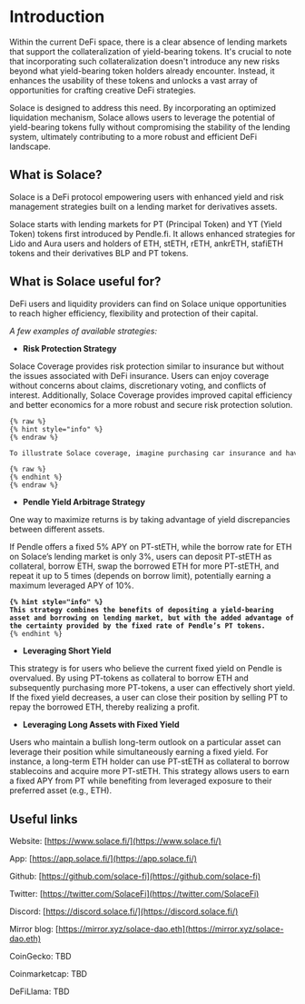# Introduction

Within the current DeFi space, there is a clear absence of lending markets that support the collateralization of yield-bearing tokens. It's crucial to note that incorporating such collateralization doesn't introduce any new risks beyond what yield-bearing token holders already encounter. Instead, it enhances the usability of these tokens and unlocks a vast array of opportunities for crafting creative DeFi strategies.

Solace is designed to address this need. By incorporating an optimized liquidation mechanism, Solace allows users to leverage the potential of yield-bearing tokens fully without compromising the stability of the lending system, ultimately contributing to a more robust and efficient DeFi landscape.

## What is Solace?

Solace is a DeFi protocol empowering users with enhanced yield and risk management strategies built on a lending market for derivatives assets.

Solace starts with lending markets for PT (Principal Token) and YT (Yield Token) tokens first introduced by Pendle.fi. It allows enhanced strategies for Lido and Aura users and holders of ETH, stETH, rETH, ankrETH, stafiETH tokens and their derivatives BLP and PT tokens.

## **What is Solace useful for?**

DeFi users and liquidity providers can find on Solace unique opportunities to reach higher efficiency, flexibility and protection of their capital.

_A few examples of available strategies:_

* **Risk Protection Strategy**

Solace Coverage provides risk protection similar to insurance but without the issues associated with DeFi insurance. Users can enjoy coverage without concerns about claims, discretionary voting, and conflicts of interest. Additionally, Solace Coverage provides improved capital efficiency and better economics for a more robust and secure risk protection solution.

```
{% raw %}
{% hint style="info" %}
{% endraw %}
```

```markdown
To illustrate Solace coverage, imagine purchasing car insurance and having the option to receive an immediate payout equal to the value of your car, regardless of whether an incident has occurred or an insurance claim event has taken place.
```

```markup
{% raw %}
{% endhint %}
{% endraw %}
```

* **Pendle Yield Arbitrage Strategy**

One way to maximize returns is by taking advantage of yield discrepancies between different assets.

If Pendle offers a fixed 5% APY on PT-stETH, while the borrow rate for ETH on Solace’s lending market is only 3%, users can deposit PT-stETH as collateral, borrow ETH, swap the borrowed ETH for more PT-stETH, and repeat it up to 5 times (depends on borrow limit), potentially earning a maximum leveraged APY of 10%.

<pre class="language-markdown"><code class="lang-markdown"><strong>{% hint style="info" %} 
</strong><strong>This strategy combines the benefits of depositing a yield-bearing asset and borrowing on lending market, but with the added advantage of the certainty provided by the fixed rate of Pendle’s PT tokens.
</strong>{% endhint %}
</code></pre>



* **Leveraging Short Yield**

This strategy is for users who believe the current fixed yield on Pendle is overvalued. By using PT-tokens as collateral to borrow ETH and subsequently purchasing more PT-tokens, a user can effectively short yield. If the fixed yield decreases, a user can close their position by selling PT to repay the borrowed ETH, thereby realizing a profit.

* **Leveraging Long Assets with Fixed Yield**

Users who maintain a bullish long-term outlook on a particular asset can leverage their position while simultaneously earning a fixed yield. For instance, a long-term ETH holder can use PT-stETH as collateral to borrow stablecoins and acquire more PT-stETH. This strategy allows users to earn a fixed APY from PT while benefiting from leveraged exposure to their preferred asset (e.g., ETH).

## Useful links

Website: [https://www.solace.fi/](https://www.solace.fi/)

App: [https://app.solace.fi/](https://app.solace.fi/)

Github: [https://github.com/solace-fi](https://github.com/solace-fi)

Twitter: [https://twitter.com/SolaceFi](https://twitter.com/SolaceFi)

Discord: [https://discord.solace.fi/](https://discord.solace.fi/)

Mirror blog: [https://mirror.xyz/solace-dao.eth](https://mirror.xyz/solace-dao.eth)

CoinGecko: TBD

Coinmarketcap: TBD

DeFiLlama: TBD
